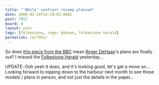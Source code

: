 ```yaml
---
title: "'Whole' seafront revamp planned"
date: 2006-03-24T14:19:03.000Z
post: 7951
board: 8
layout: post
tags: [folkestone, roger dehaan, folkestone herald]
permalink: /m/7951/
---
```

So does <a href="http://news.bbc.co.uk/2/hi/uk_news/england/kent/4840310.stm">this piece from the BBC</a> mean <a href="/wiki/roger+dehaan">Roger DeHaan</a>'s plans are finally out? I missed the <a href="/wiki/folkestone+herald">Folkestone Herald</a> yesterday...

UPDATE: Ooh yeah it does, and it's looking good, let's get a move on... Looking forward to nipping down to the harbour next month to see these models / plans in person, and not just the details in the paper...
